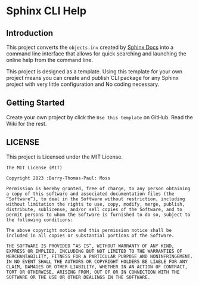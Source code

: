 # Sphinx CLI Help

## Introduction

This project converts the `objects.inv` created by [Sphinx Docs](https://www.sphinx-doc.org) into a command line interface that allows for quick searching and launching the online help from the command line.

This project is designed as a template.
Using this template for your own project means you can create and publish CLI package for any Sphinx project with very little configuration and No coding necessary.

## Getting Started

Create your own project by click the `Use this template` on GitHub.
Read the Wiki for the rest.

## LICENSE

This project is Licensed under the MIT License.

```text
The MIT License (MIT)

Copyright 2023 :Barry-Thomas-Paul: Moss

Permission is hereby granted, free of charge, to any person obtaining a copy of this software and associated documentation files (the “Software”), to deal in the Software without restriction, including without limitation the rights to use, copy, modify, merge, publish, distribute, sublicense, and/or sell copies of the Software, and to permit persons to whom the Software is furnished to do so, subject to the following conditions:

The above copyright notice and this permission notice shall be included in all copies or substantial portions of the Software.

THE SOFTWARE IS PROVIDED “AS IS”, WITHOUT WARRANTY OF ANY KIND, EXPRESS OR IMPLIED, INCLUDING BUT NOT LIMITED TO THE WARRANTIES OF MERCHANTABILITY, FITNESS FOR A PARTICULAR PURPOSE AND NONINFRINGEMENT. IN NO EVENT SHALL THE AUTHORS OR COPYRIGHT HOLDERS BE LIABLE FOR ANY CLAIM, DAMAGES OR OTHER LIABILITY, WHETHER IN AN ACTION OF CONTRACT, TORT OR OTHERWISE, ARISING FROM, OUT OF OR IN CONNECTION WITH THE SOFTWARE OR THE USE OR OTHER DEALINGS IN THE SOFTWARE.
```
